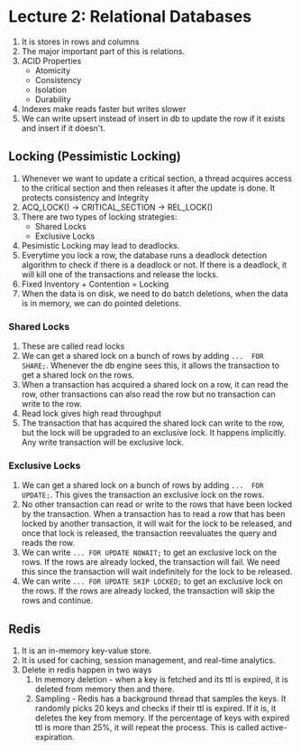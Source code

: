 # Lecture 2: Relational Databases

1. It is stores in rows and columns
2. The major important part of this is relations.
3. ACID Properties
    - Atomicity
    - Consistency
    - Isolation
    - Durability
4. Indexes make reads faster but writes slower
5. We can write upsert instead of insert in db to update the row if it exists and insert if it doesn't.

## Locking (Pessimistic Locking)
1. Whenever we want to update a critical section, a thread acquires access to the critical section and then releases it after the update is done. It protects consistency and Integrity
2. ACQ_LOCK() -> CRITICAL_SECTION -> REL_LOCK()
3. There are two types of locking strategies:
    - Shared Locks
    - Exclusive Locks
4. Pesimistic Locking may lead to deadlocks.
5. Everytime you lock a row, the database runs a deadlock detection algorithm to check if there is a deadlock or not. If there is a deadlock, it will kill one of the transactions and release the locks.
6. Fixed Inventory + Contention = Locking
7. When the data is on disk, we need to do batch deletions, when the data is in memory, we can do pointed deletions.

### Shared Locks
1. These are called read locks
2. We can get a shared lock on a bunch of rows by adding `...  FOR SHARE;`. Whenever the db engine sees this, it allows the transaction to get a shared lock on the rows.
3. When a transaction has acquired a shared lock on a row, it can read the row, other transactions can also read the row but no transaction can write to the row.
4. Read lock gives high read throughput
5. The transaction that has acquired the shared lock can write to the row, but the lock will be upgraded to an exclusive lock. It happens implicitly. Any write transaction will be exclusive lock.

### Exclusive Locks
1. We can get a shared lock on a bunch of rows by adding `...  FOR UPDATE;`. This gives the transaction an exclusive lock on the rows.
2. No other transaction can read or write to the rows that have been locked by the transaction. When a transaction has to read a row that has been locked by another transaction, it will wait for the lock to be released, and once that lock is released, the transaction reevaluates the query and reads the row.
3. We can write `... FOR UPDATE NOWAIT;` to get an exclusive lock on the rows. If the rows are already locked, the transaction will fail. We need this since the transaction will wait indefinitely for the lock to be released.
4. We can write `... FOR UPDATE SKIP LOCKED;` to get an exclusive lock on the rows. If the rows are already locked, the transaction will skip the rows and continue.

## Redis
1. It is an in-memory key-value store.
2. It is used for caching, session management, and real-time analytics.
3. Delete in redis happen in two ways
    1. In memory deletion - when a key is fetched and its ttl is expired, it is deleted from memory then and there.
    2. Sampling - Redis has a background thread that samples the keys. It randomly picks 20 keys and checks if their ttl is expired. If it is, it deletes the key from memory. If the percentage of keys with expired ttl is more than 25%, it will repeat the process. This is called active-expiration.